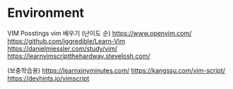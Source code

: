 # Environment

VIM Posstings
vim 배우기 (난이도 순)
https://www.openvim.com/
https://github.com/iggredible/Learn-Vim
https://danielmiessler.com/study/vim/
https://learnvimscriptthehardway.stevelosh.com/

(보충학습용)
https://learnxinyminutes.com/
https://kangssu.com/vim-script/
https://devhints.io/vimscript
